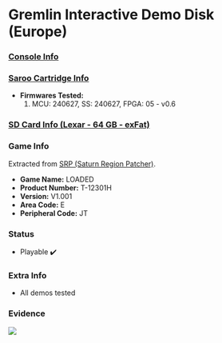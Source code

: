 # Gremlin Interactive Demo Disk (Europe)

### [Console Info](../../../../../Info/Consoles/VA13/README.md)

### [Saroo Cartridge Info](../../../../../Info/Cartridges/RetroGameParadiseStore/1.32F/README.md)

- <b>Firmwares Tested:</b>
  1. MCU: 240627, SS: 240627, FPGA: 05 - v0.6

### [SD Card Info (Lexar - 64 GB - exFat)](../../../../../Info/SdCards/Lexar/64GB/exfat/README.md)

### Game Info

Extracted from [SRP (Saturn Region Patcher)](https://segaxtreme.net/resources/saturn-region-patcher.81/download).

- <b>Game Name:</b> LOADED
- <b>Product Number:</b> T-12301H
- <b>Version:</b> V1.001
- <b>Area Code:</b> E
- <b>Peripheral Code:</b> JT

### Status

- Playable :heavy_check_mark:

### Extra Info

- All demos tested

### Evidence

[![](https://img.youtube.com/vi/E1zoMDTiNLw/0.jpg)](https://www.youtube.com/watch?v=E1zoMDTiNLw)
